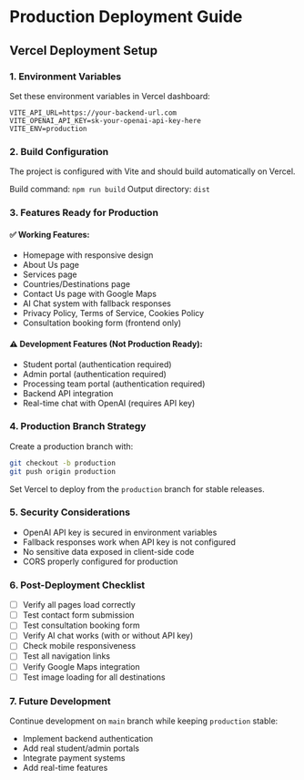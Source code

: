 
# Production Deployment Guide

## Vercel Deployment Setup

### 1. Environment Variables
Set these environment variables in Vercel dashboard:

```
VITE_API_URL=https://your-backend-url.com
VITE_OPENAI_API_KEY=sk-your-openai-api-key-here
VITE_ENV=production
```

### 2. Build Configuration
The project is configured with Vite and should build automatically on Vercel.

Build command: `npm run build`
Output directory: `dist`

### 3. Features Ready for Production

#### ✅ Working Features:
- Homepage with responsive design
- About Us page
- Services page
- Countries/Destinations page
- Contact Us page with Google Maps
- AI Chat system with fallback responses
- Privacy Policy, Terms of Service, Cookies Policy
- Consultation booking form (frontend only)

#### ⚠️ Development Features (Not Production Ready):
- Student portal (authentication required)
- Admin portal (authentication required)
- Processing team portal (authentication required)
- Backend API integration
- Real-time chat with OpenAI (requires API key)

### 4. Production Branch Strategy

Create a production branch with:
```bash
git checkout -b production
git push origin production
```

Set Vercel to deploy from the `production` branch for stable releases.

### 5. Security Considerations

- OpenAI API key is secured in environment variables
- Fallback responses work when API key is not configured
- No sensitive data exposed in client-side code
- CORS properly configured for production

### 6. Post-Deployment Checklist

- [ ] Verify all pages load correctly
- [ ] Test contact form submission
- [ ] Test consultation booking form
- [ ] Verify AI chat works (with or without API key)
- [ ] Check mobile responsiveness
- [ ] Test all navigation links
- [ ] Verify Google Maps integration
- [ ] Test image loading for all destinations

### 7. Future Development

Continue development on `main` branch while keeping `production` stable:
- Implement backend authentication
- Add real student/admin portals
- Integrate payment systems
- Add real-time features
